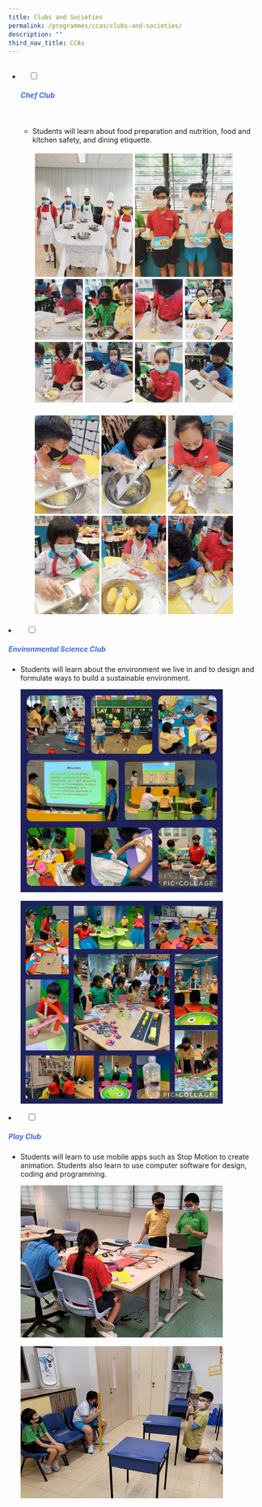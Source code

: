 ```yaml
---
title: Clubs and Societies
permalink: /programmes/ccas/clubs-and-societies/
description: ""
third_nav_title: CCAs
---
```

<ul class="jekyllcodex_accordion">
  <li>
    <input type="checkbox" id="accordion1">
		<label for="accordion1"><h5 style="color:RoyalBlue">Chef Club</h5></label>
    <div>
<ul>
<li>
<p>Students will learn about food preparation and nutrition, food and kitchen safety, and dining etiquette.</p>
<p><img src="/images/chef_1.jpg" style="width:400px" >
	
<img src="/images/chef_2.jpg" style="width:400px"></p>
	</div>
		</ul>
			</li>	

<li>
    <input type="checkbox" id="accordion2">
    <label for="accordion2"><h5 style="color:RoyalBlue">Environmental Science Club</h5></label>
	<div>
		<ul>
			<li>	
				<p>Students will learn about the environment we live in and to design and formulate ways to build a sustainable environment.</p>
<p><img src="/images/Environ-Sci_1.jpg" style="width:400px" >
	
<img src="/images/Environ_Sci_2.jpg" style="width:400px"></p></li>
			</div>
		</ul>
			</li>				
			
<li>
    <input type="checkbox" id="accordion3">
    <label for="accordion3"><h5 style="color:RoyalBlue">Play Club</h5></label>
	<div>
		<ul>
			<li>
<p>Students will learn to use mobile apps such as Stop Motion to create animation. Students also learn to use computer software for design, coding and programming.</p>
<p><img src="/images/play_club_1.jpg" style="width:400px">
	
<img src="/images/play_club_2.jpg" style="width:400px" ></p></li>
			</div>
		</ul>
			</li>